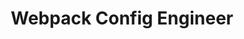 ---
layout: post
title:  "Webpack Config Engineer"
categories: JavaScript
description: 简直就是 Webpack 配置工程师
---